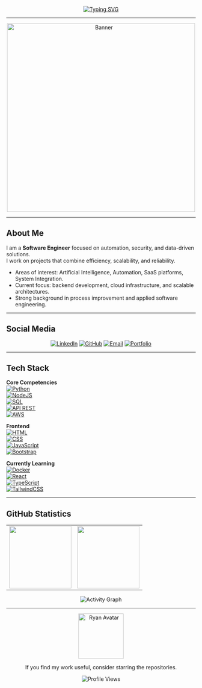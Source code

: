 <div align="center">

[![Typing SVG](https://readme-typing-svg.herokuapp.com?color=A0E7E5&size=30&center=true&vCenter=true&width=1000&lines=Welcome,+I'm+Ryan+Rodrigues;Software+Engineer+and+Problem+Solver)](https://git.io/typing-svg)

</div>

---

<div align="center">
  <img src="https://i.imgur.com/5pM5Ava.png" width="500" alt="Banner">
</div>

---

## About Me  

I am a **Software Engineer** focused on automation, security, and data-driven solutions.  
I work on projects that combine efficiency, scalability, and reliability.  

- Areas of interest: Artificial Intelligence, Automation, SaaS platforms, System Integration.  
- Current focus: backend development, cloud infrastructure, and scalable architectures.  
- Strong background in process improvement and applied software engineering.  

---

## Social Media  

<div align="center">
  
[![LinkedIn](https://img.shields.io/badge/LinkedIn-000000?style=for-the-badge&logo=linkedin&logoColor=white)](https://www.linkedin.com/in/ryan-rodrigues-592a27313)
[![GitHub](https://img.shields.io/badge/GitHub-000000?style=for-the-badge&logo=github&logoColor=white)](https://github.com/Ryanditko)
[![Email](https://img.shields.io/badge/Email-000000?style=for-the-badge&logo=gmail&logoColor=white)](mailto:yryurodriguess@gmail.com)
[![Portfolio](https://img.shields.io/badge/Portfolio-000000?style=for-the-badge&logo=vercel&logoColor=white)](https://ryandev-dun.vercel.app)

</div>

---

## Tech Stack  

**Core Competencies**  
[![Python](https://img.shields.io/badge/python-000000?style=for-the-badge&logo=python&logoColor=white)]()  
[![NodeJS](https://img.shields.io/badge/node.js-000000?style=for-the-badge&logo=node.js&logoColor=white)]()  
[![SQL](https://img.shields.io/badge/sql-000000?style=for-the-badge&logo=postgresql&logoColor=white)]()  
[![API REST](https://img.shields.io/badge/api_rest-000000?style=for-the-badge&logo=postman&logoColor=white)]()  
[![AWS](https://img.shields.io/badge/aws-000000?style=for-the-badge&logo=amazonwebservices&logoColor=white)]()  

**Frontend**  
[![HTML](https://img.shields.io/badge/html-000000?style=for-the-badge&logo=html5&logoColor=white)]()  
[![CSS](https://img.shields.io/badge/css-000000?style=for-the-badge&logo=css3&logoColor=white)]()  
[![JavaScript](https://img.shields.io/badge/javascript-000000?style=for-the-badge&logo=javascript&logoColor=white)]()  
[![Bootstrap](https://img.shields.io/badge/bootstrap-000000?style=for-the-badge&logo=bootstrap&logoColor=white)]()  

**Currently Learning**  
[![Docker](https://img.shields.io/badge/docker-000000?style=for-the-badge&logo=docker&logoColor=white)]()  
[![React](https://img.shields.io/badge/react-000000?style=for-the-badge&logo=react&logoColor=white)]()  
[![TypeScript](https://img.shields.io/badge/typescript-000000?style=for-the-badge&logo=typescript&logoColor=white)]()  
[![TailwindCSS](https://img.shields.io/badge/tailwindcss-000000?style=for-the-badge&logo=tailwindcss&logoColor=white)]()  

---

## GitHub Statistics  

<div align="center">
  <table>
    <tr>
      <td>
        <img src="https://github-readme-stats.vercel.app/api?username=Ryanditko&theme=dark&hide_border=false&include_all_commits=true&count_private=true&show_icons=true&bg_color=000000&title_color=00D4FF&text_color=FFFFFF&icon_color=00D4FF&hide=contribs" height="165"/>
      </td>
      <td>
        <img src="https://github-readme-stats.vercel.app/api/top-langs/?username=Ryanditko&layout=compact&theme=dark&hide_border=false&bg_color=000000&title_color=00D4FF&text_color=FFFFFF" height="165"/>
      </td>
    </tr>
  </table>

![Activity Graph](https://github-readme-activity-graph.vercel.app/graph?username=Ryanditko&theme=github-compact&bg_color=000000&color=00D4FF&line=00D4FF&point=FFFFFF&area=true&hide_border=true)
</div>

---

<div align="center">

<img src="https://i.imgur.com/M88ww3B.png" alt="Ryan Avatar" width="120">

If you find my work useful, consider starring the repositories.  

![Profile Views](https://komarev.com/ghpvc/?username=Ryanditko&label=Profile%20Views&color=000000&style=flat)

</div>